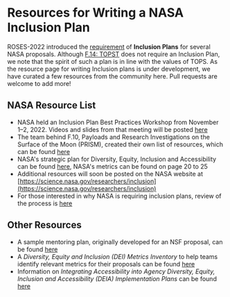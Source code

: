 # Resources for Writing a NASA Inclusion Plan

ROSES-2022 introduced the [requirement](https://science.nasa.gov/researchers/sara/faqs#1) of **Inclusion Plans** for several NASA proposals. Although [F.14: TOPST](https://nspires.nasaprs.com/external/viewrepositorydocument/cmdocumentid=860824/solicitationId=%7BAB776446-03A8-4C24-845D-2E5A2ADA2D5A%7D/viewSolicitationDocument=1/F.14_TOPST_Amend46.pdf) does not require an Inclusion Plan, we note that the spirit of such a plan is in line with the values of TOPS. As the resource page for writing Inclusion plans is under development, we have curated a few resources from the community here. Pull requests are welcome to add more!

## NASA Resource List
* NASA held an Inclusion Plan Best Practices Workshop from November 1–2, 2022. Videos and slides from that meeting will be posted [here](https://www.hou.usra.edu/meetings/inclusionplan2022/)
* The team behind F.10, Payloads and Research Investigations on the Surface of the Moon (PRISM), created their own list of resources, which can be found [here](https://nspires.nasaprs.com/external/viewrepositorydocument/cmdocumentid=897663/solicitationId=%7B8401954E-7021-F7A4-02D2-3F3F37643BCA%7D/viewSolicitationDocument=1/F.10%20PRISM3_InclusionPlan_Resources.pdf)
* NASA's strategic plan for Diversity, Equity, Inclusion and Accessibility can be found [here](https://www.nasa.gov/sites/default/files/atoms/files/nasa_deia_strategic_plan-fy22-fy26-final_tagged.pdf), NASA's metrics can be found on page 20 to 25
* Additional resources will soon be posted on the NASA website at [https://science.nasa.gov/researchers/inclusion](https://science.nasa.gov/researchers/inclusion)
* For those interested in why NASA is requiring inclusion plans, review of the process is [here](https://baas.aas.org/pub/2022i028/release/1)

## Other Resources
* A sample mentoring plan, originally developed for an NSF proposal, can be found [here](https://www.marquette.edu/orsp/documents/sample_postdoc_mentoring_plan_for_an_nsf_proposal.pdf)
* A *Diversity, Equity and Inclusion (DEI) Metrics Inventory* to help teams identify relevant metrics for their proposals can be found [here](https://www.michamber.com/wp-content/uploads/2020/11/DEI_Metrics_Inventory.pdf)
* Information on *Integrating Accessibility into Agency Diversity, Equity, Inclusion and Accessibility (DEIA) Implementation Plans* can be found [here](https://www.section508.gov/manage/deia-guidance/)
